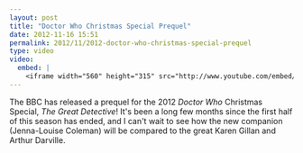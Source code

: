 ```yaml
---
layout: post
title: "Doctor Who Christmas Special Prequel"
date: 2012-11-16 15:51
permalink: 2012/11/2012-doctor-who-christmas-special-prequel
type: video
video: 
  embed: |
    <iframe width="560" height="315" src="http://www.youtube.com/embed/G17_B4uACgg" frameborder="0" allowfullscreen></iframe>
---
```


The BBC has released a prequel for the 2012 _Doctor Who_ Christmas Special, _The Great Detective_! It's been a long few months since the first half of this season has ended, and I can't wait to see how the new companion (Jenna-Louise Coleman) will be compared to the great Karen Gillan and Arthur Darville.
